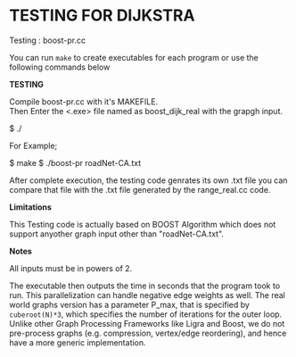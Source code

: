 TESTING FOR DIJKSTRA
====================

Testing : boost-pr.cc

You can run ```make``` to create executables for each program or use the following commands below

**TESTING**

Compile boost-pr.cc with it's MAKEFILE.  
Then Enter the <.exe> file named as boost_dijk_real with the grapgh input.

$ ./ <executable file> <graph input>

For Example;

$ make
$ ./boost-pr roadNet-CA.txt

After complete execution, the testing code genrates its own .txt file you can compare that file with the .txt file generated by the range_real.cc code.

**Limitations**

This Testing code is actually based on BOOST Algorithm which does not support anyother graph input other than "roadNet-CA.txt".

**Notes**

All inputs must be in powers of 2.

The executable then outputs the time in seconds that the program took to run.
This parallelization can handle negative edge weights as well.
The real world graphs version has a parameter P_max, that is specified by ```cuberoot(N)*3```, which specifies the number of iterations for the outer loop.
Unlike other Graph Processing Frameworks like Ligra and Boost, we do not pre-process graphs (e.g. compression, vertex/edge reordering), and hence have a more generic implementation.
